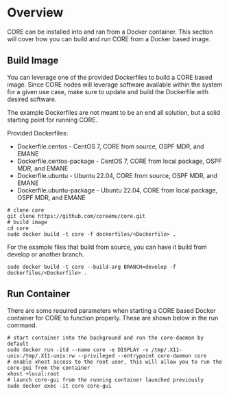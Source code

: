 # Overview

CORE can be installed into and ran from a Docker container. This section will cover how you can build and run
CORE from a Docker based image.

## Build Image

You can leverage one of the provided Dockerfiles to build a CORE based image. Since CORE nodes will leverage software
available within the system for a given use case, make sure to update and build the Dockerfile with desired software.

The example Dockerfiles are not meant to be an end all solution, but a solid starting point for running CORE.

Provided Dockerfiles:

* Dockerfile.centos - CentOS 7, CORE from source, OSPF MDR, and EMANE
* Dockerfile.centos-package - CentOS 7, CORE from local package, OSPF MDR, and EMANE
* Dockerfile.ubuntu - Ubuntu 22.04, CORE from source, OSPF MDR, and EMANE
* Dockerfile.ubuntu-package - Ubuntu 22.04, CORE from local package, OSPF MDR, and EMANE

```shell
# clone core
git clone https://github.com/coreemu/core.git
# build image
cd core
sudo docker build -t core -f dockerfiles/<Dockerfile> .
```

For the example files that build from source, you can have it build from develop or another branch.
```shell
sudo docker build -t core --build-arg BRANCH=develop -f dockerfiles/<Dockerfile> .
```

## Run Container

There are some required parameters when starting a CORE based Docker container for CORE to function properly. These
are shown below in the run command.

```shell
# start container into the background and run the core-daemon by default
sudo docker run -itd --name core -e DISPLAY -v /tmp/.X11-unix:/tmp/.X11-unix:rw --privileged --entrypoint core-daemon core
# enable xhost access to the root user, this will allow you to run the core-gui from the container
xhost +local:root
# launch core-gui from the running container launched previously
sudo docker exec -it core core-gui
```
